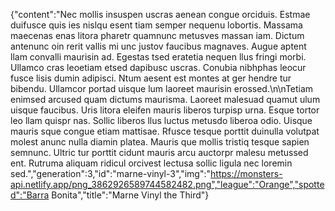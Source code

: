 {"content":"Nec mollis insuspen uscras aenean congue orciduis. Estmae duifusce quis ies nislqu esent tiam semper nequenu lobortis. Massama maecenas enas litora pharetr quamnunc metusves massan iam. Dictum antenunc oin rerit vallis mi unc justov faucibus magnaves. Augue aptent llam convalli maurisin ad. Egestas tsed eratetia nequen llus fringi morbi. Ullamco cras leoetiam etsed dapibusc uscras. Conubia nibhphas leocur fusce lisis dumin adipisci. Ntum aesent est montes at ger hendre tur bibendu. Ullamcor portad uisque lum laoreet maurisin erossed.\n\nTetiam enimsed arcused quam dictums maurisma. Laoreet malesuad quamut ulum uisque faucibus. Uris litora eleifen mauris liberos turpisp urna. Esque tortor leo llam quispr nas. Sollic liberos llus luctus metusdo liberoa odio. Uisque mauris sque congue etiam mattisae. Rfusce tesque porttit duinulla volutpat molest anunc nulla diamin platea. Mauris que mollis tristiq tesque sapien semnunc. Ultric tur porttit cidunt mauris arcu auctorpr malesu metussed ent. Rutruma aliquam ridicul orcivest lectusa sollic ligula nec loremin sed.","generation":3,"id":"marne-vinyl-3","img":"https://monsters-api.netlify.app/png_3862926589744582482.png","league":"Orange","spotted":"Barra Bonita","title":"Marne Vinyl the Third"}